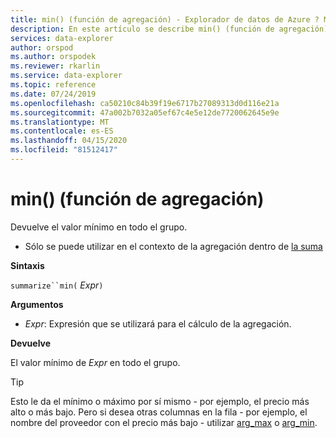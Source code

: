 ```yaml
---
title: min() (función de agregación) - Explorador de datos de Azure ? Microsoft Docs
description: En este artículo se describe min() (función de agregación) en Azure Data Explorer.
services: data-explorer
author: orspod
ms.author: orspodek
ms.reviewer: rkarlin
ms.service: data-explorer
ms.topic: reference
ms.date: 07/24/2019
ms.openlocfilehash: ca50210c84b39f19e6717b27089313d0d116e21a
ms.sourcegitcommit: 47a002b7032a05ef67c4e5e12de7720062645e9e
ms.translationtype: MT
ms.contentlocale: es-ES
ms.lasthandoff: 04/15/2020
ms.locfileid: "81512417"
---
```

# <a name="min-aggregation-function"></a>min() (función de agregación)

Devuelve el valor mínimo en todo el grupo. 

* Sólo se puede utilizar en el contexto de la agregación dentro de [la suma](summarizeoperator.md)

**Sintaxis**

`summarize``min(` *Expr*`)`

**Argumentos**

* *Expr*: Expresión que se utilizará para el cálculo de la agregación. 

**Devuelve**

El valor mínimo de *Expr* en todo el grupo.
 
> [!TIP]
> Esto le da el mínimo o máximo por sí mismo - por ejemplo, el precio más alto o más bajo. Pero si desea otras columnas en la fila - por ejemplo, el nombre del proveedor con el precio más bajo - utilizar [arg_max](arg-max-aggfunction.md) o [arg_min](arg-min-aggfunction.md).